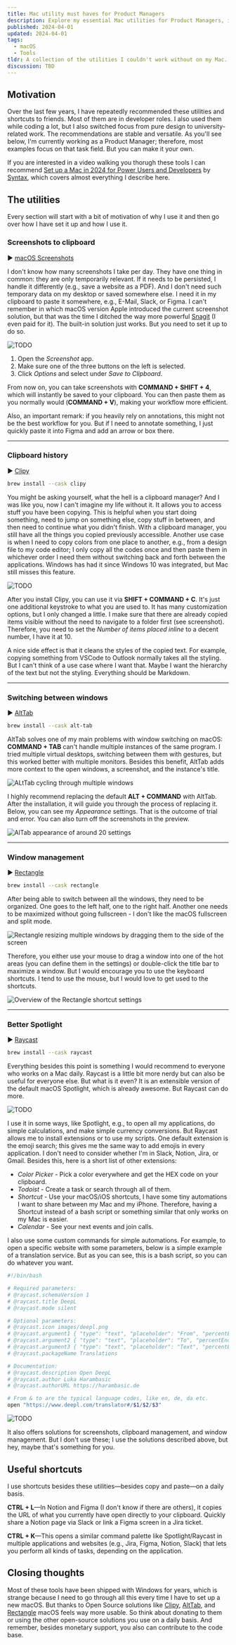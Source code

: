 ```yaml
---
title: Mac utility must haves for Product Managers
description: Explore my essential Mac utilities for Product Managers, including clipboard enhancements, window management, and more.
published: 2024-04-01
updated: 2024-04-01
tags:
  - macOS
  - Tools
tldr: A collection of the utilities I couldn't work without on my Mac. Copy the brew command if you aren't interested in the fluff.
discussion: TBD
---
```


## Motivation

Over the last few years, I have repeatedly recommended these utilities and shortcuts to friends. Most of them are in developer roles. I also used them while coding a lot, but I also switched focus from pure design to university-related work. The recommendations are stable and versatile. As you'll see below, I'm currently working as a Product Manager; therefore, most examples focus on that task field. But you can make it your own.

If you are interested in a video walking you thorugh these tools I can recommend [Set up a Mac in 2024 for Power Users and Developers](https://www.youtube.com/watch?v=GK7zLYAXdDs) by [Syntax](https://syntax.fm/), which covers almost everything I describe here.

## The utilities

Every section will start with a bit of motivation of why I use it and then go over how I have set it up and how I use it.

### Screenshots to clipboard

▶︎ [macOS Screenshots](https://support.apple.com/en-us/102646)

I don't know how many screenshots I take per day. They have one thing in common: they are only temporarily relevant. If it needs to be persisted, I handle it differently (e.g., save a website as a PDF). And I don't need such temporary data on my desktop or saved somewhere else. I need it in my clipboard to paste it somewhere, e.g., E-Mail, Slack, or Figma. I can't remember in which macOS version Apple introduced the current screenshot solution, but that was the time I ditched the way more powerful [Snagit](https://www.techsmith.com/screen-capture.html) (I even paid for it). The built-in solution just works. But you need to set it up to do so.

![TODO](/posts/mac-utility-must-haves/apple_screenshots.png)

1. Open the *Screenshot* app.
2. Make sure one of the three buttons on the left is selected.
3. Click *Options* and select under *Save to Clipboard*.

From now on, you can take screenshots with __COMMAND + SHIFT + 4__, which will instantly be saved to your clipboard. You can then paste them as you normally would (__COMMAND + V__), making your workflow more efficient.

Also, an important remark: if you heavily rely on annotations, this might not be the best workflow for you. But if I need to annotate something, I just quickly paste it into Figma and add an arrow or box there.

---

### Clipboard history

▶︎ [Clipy](https://clipy-app.com/)

```bash
brew install --cask clipy
```

You might be asking yourself, what the hell is a clipboard manager? And I was like you, now I can't imagine my life without it. It allows you to access stuff you have been copying. This is helpful when you start doing something, need to jump on something else, copy stuff in between, and then need to continue what you didn't finish. With a clipboard manager, you still have all the things you copied previously accessible. Another use case is when I need to copy colors from one place to another, e.g., from a design file to my code editor; I only copy all the codes once and then paste them in whichever order I need them without switching back and forth between the applications. Windows has had it since Windows 10 was integrated, but Mac still misses this feature.

![TODO](/posts/mac-utility-must-haves/clipy.png)

After you install Clipy, you can use it via __SHIFT + COMMAND + C__. It's just one additional keystroke to what you are used to. It has many customization options, but I only changed a little. I make sure that there are already copied items visible without the need to navigate to a folder first (see screenshot). Therefore, you need to set the *Number of items placed inline* to a decent number, I have it at 10.

A nice side effect is that it cleans the styles of the copied text. For example, copying something from VSCode to Outlook normally takes all the styling. But I can't think of a use case where I want that. Maybe I want the hierarchy of the text but not the styling. Everything should be Markdown.

---

### Switching between windows

▶︎ [AltTab](https://alt-tab-macOS.netlify.app/)

```bash
brew install --cask alt-tab
```

AltTab solves one of my main problems with window switching on macOS: __COMMAND + TAB__ can't handle multiple instances of the same program. I tried multiple virtual desktops, switching between them with gestures, but this worked better with multiple monitors. Besides this benefit, AltTab adds more context to the open windows, a screenshot, and the instance's title.

![ALtTab cycling through multiple windows](/posts/mac-utility-must-haves/alttab.gif)

I highly recommend replacing the default __ALT + COMMAND__ with AltTab. After the installation, it will guide you through the process of replacing it. Below, you can see my *Appearance* settings. That is the outcome of trial and error. You can also turn off the screenshots in the preview.

![AlTab appearance of around 20 settings](/posts/mac-utility-must-haves/alttab_settings.png)

---

### Window management

▶︎ [Rectangle](https://rectangleapp.com/)

```bash
brew install --cask rectangle
```

After being able to switch between all the windows, they need to be organized. One goes to the left half, one to the right half. Another one needs to be maximized without going fullscreen - I don't like the macOS fullscreen and split mode.

![Rectangle resizing multiple windows by dragging them to the side of the screen](/posts/mac-utility-must-haves/rectangle.gif)

Therefore, you either use your mouse to drag a window into one of the hot areas (you can define them in the settings) or double-click the title bar to maximize a window. But I would encourage you to use the keyboard shortcuts. I tend to use the mouse, but I would love to get used to the shortcuts.

![Overview of the Rectangle shortcut settings](/posts/mac-utility-must-haves/rectangle_shortcuts.png)

---

### Better Spotlight

▶︎ [Raycast](https://www.raycast.com/)

```bash
brew install --cask raycast
```

Everything besides this point is something I would recommend to everyone who works on a Mac daily. Raycast is a little bit more nerdy but can also be useful for everyone else. But what is it even? It is an extensible version of the default macOS Spotlight, which is already awesome. But Raycast can do more.

![TODO](/posts/mac-utility-must-haves/raycast.gif)

I use it in some ways, like Spotlight, e.g., to open all my applications, do simple calculations, and make simple currency conversions. But Raycast allows me to install extensions or to use my scripts. One default extension is the emoji search; this gives me the same way to add emojis in every application. I don't need to consider whether I'm in Slack, Notion, Jira, or Gmail. Besides this, here is a short list of other extensions: 

- *Color Picker* - Pick a color everywhere and get the HEX code on your clipboard.
- *Todoist* - Create a task or search through all of them.
- *Shortcut* - Use your macOS/iOS shortcuts, I have some tiny automations I want to share between my Mac and my iPhone. Therefore, having a Shortcut instead of a bash script or something similar that only works on my Mac is easier.
- *Calendar* - See your next events and join calls.

I also use some custom commands for simple automations. For example, to open a specific website with some parameters, below is a simple example of a translation service. But as you can see, this is a bash script, so you can do whatever you want.

```bash
#!/bin/bash

# Required parameters:
# @raycast.schemaVersion 1
# @raycast.title DeepL
# @raycast.mode silent

# Optional parameters:
# @raycast.icon images/deepl.png
# @raycast.argument1 { "type": "text", "placeholder": "From", "percentEncoded": true }
# @raycast.argument2 { "type": "text", "placeholder": "To", "percentEncoded": true }
# @raycast.argument3 { "type": "text", "placeholder": "Text", "percentEncoded": true }
# @raycast.packageName Translations

# Documentation:
# @raycast.description Open DeepL
# @raycast.author Luka Harambasic
# @raycast.authorURL https://harambasic.de

# From & to are the typical language codes, like en, de, da etc.
open "https://www.deepl.com/translator#/$1/$2/$3"
```

![TODO](/posts/mac-utility-must-haves/raycast_deepl.png)

It also offers solutions for screenshots, clipboard management, and window management. But I don't use these; I use the solutions described above, but hey, maybe that's something for you.

## Useful shortcuts

I use shortcuts besides these utilities—besides copy and paste—on a daily basis. 

__CTRL + L__—In Notion and Figma (I don't know if there are others), it copies the URL of what you currently have open directly to your clipboard. Quickly share a Notion page via Slack or link a Figma screen in a Jira ticket.

__CTRL + K__—This opens a similar command palette like Spotlight/Raycast in multiple applications and websites (e.g., Jira, Figma, Notion, Slack) that lets you perform all kinds of tasks, depending on the application.

## Closing thoughts

Most of these tools have been shipped with Windows for years, which is strange because I need to go through all this every time I have to set up a new macOS. But thanks to Open Source solutions like [Clipy](https://opencollective.com/clipy#backer), [AltTab](https://www.patreon.com/lwouis), and [Rectangle](https://github.com/sponsors/rxhanson) macOS feels way more usable. So think about donating to them or using the other open-source solutions you use on a daily basis. And remember, besides monetary support, you also can contribute to the code base. 
